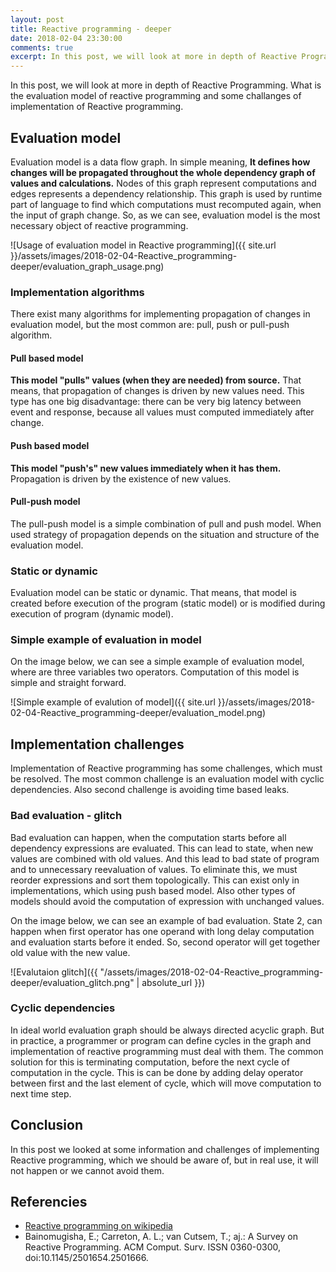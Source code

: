 ```yaml
---
layout: post
title: Reactive programming - deeper
date: 2018-02-04 23:30:00
comments: true
excerpt: In this post, we will look at more in depth of Reactive Programming. What is the evaluation model of reactive programming and some challanges of implementation of Reactive programming.
---
```

In this post, we will look at more in depth of Reactive Programming. What is the evaluation model of reactive programming and some challanges of implementation of Reactive programming.

## Evaluation model
Evaluation model is a data flow graph. In simple meaning, **It defines how changes will be propagated throughout the whole dependency graph of values and calculations.** Nodes of this graph represent computations and edges represents a dependency relationship. This graph is used by runtime part of language to find which computations must recomputed again, when the input of graph change. So, as we can see, evaluation model is the most necessary object of reactive programming.

![Usage of evaluation model in Reactive programming]({{ site.url }}/assets/images/2018-02-04-Reactive_programming-deeper/evaluation_graph_usage.png)

### Implementation algorithms
There exist many algorithms for implementing propagation of changes in evaluation model, but the most common are: pull, push or pull-push algorithm.

#### Pull based model
**This model "pulls" values (when they are needed) from source.** That means,  that propagation of changes is driven by new values need. This type has one big disadvantage: there can be very big latency between event and response, because all values must computed immediately after change.

#### Push based model
**This model "push's" new values immediately when it has them.** Propagation is driven by the existence of new values.

#### Pull-push model
The pull-push model is a simple combination of pull and push model. When used strategy of propagation depends on the situation and structure of the evaluation model.

### Static or dynamic
Evaluation model can be static or dynamic. That means, that model is created before execution of the program (static model) or is modified during execution of program (dynamic model).

### Simple example of evaluation in model
On the image below, we can see a simple example of evaluation model, where are three variables two operators. Computation of this model is simple and straight forward.

![Simple example of evalution of model]({{ site.url }}/assets/images/2018-02-04-Reactive_programming-deeper/evaluation_model.png)

## Implementation challenges
Implementation of Reactive programming has some challenges, which must be resolved. The most common challenge is an evaluation model with cyclic dependencies. Also second challenge is avoiding time based leaks.

### Bad evaluation - glitch
Bad evaluation can happen, when the computation starts before all dependency expressions are evaluated. This can lead to state, when new values are combined with old values. And this lead to bad state of program and to unnecessary reevaluation of values. To eliminate this, we must reorder expressions and sort them topologically. This can exist only in implementations, which using push based model. Also other types of models should avoid the computation of expression with unchanged values.

On the image below, we can see an example of bad evaluation. State 2, can happen when first operator has one operand with long delay computation and evaluation starts before it ended. So, second operator will get together old value with the new value.

![Evalutaion glitch]({{ "/assets/images/2018-02-04-Reactive_programming-deeper/evaluation_glitch.png" | absolute_url }})

### Cyclic dependencies
In ideal world evaluation graph should be always directed acyclic graph. But in practice, a programmer or program can define cycles in the graph and implementation of reactive programming must deal with them. The common solution for this is terminating computation, before the next cycle of computation in the cycle. This is can be done by adding delay operator between first and the last element of cycle, which will move computation to next time step.

## Conclusion
In this post we looked at some information and challenges of implementing Reactive programming, which we should be aware of, but in real use, it will not happen or we cannot avoid them.

## Referencies
- [Reactive programming on wikipedia](https://en.wikipedia.org/wiki/Reactive_programming)
- Bainomugisha, E.; Carreton, A. L.; van Cutsem, T.; aj.: A Survey on Reactive Programming. ACM Comput. Surv. ISSN 0360-0300, doi:10.1145/2501654.2501666.
